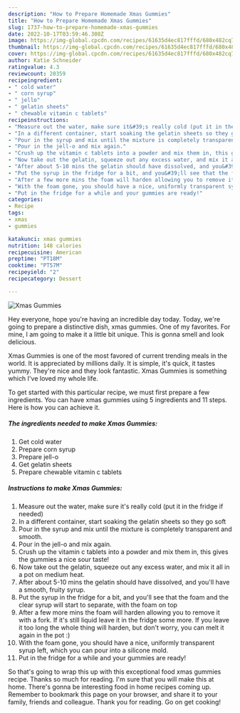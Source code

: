 ```yaml
---
description: "How to Prepare Homemade Xmas Gummies"
title: "How to Prepare Homemade Xmas Gummies"
slug: 1737-how-to-prepare-homemade-xmas-gummies
date: 2022-10-17T03:59:46.308Z
image: https://img-global.cpcdn.com/recipes/61635d4ec817fffd/680x482cq70/xmas-gummies-recipe-main-photo.jpg
thumbnail: https://img-global.cpcdn.com/recipes/61635d4ec817fffd/680x482cq70/xmas-gummies-recipe-main-photo.jpg
cover: https://img-global.cpcdn.com/recipes/61635d4ec817fffd/680x482cq70/xmas-gummies-recipe-main-photo.jpg
author: Katie Schneider
ratingvalue: 4.3
reviewcount: 20359
recipeingredient:
- " cold water"
- " corn syrup"
- " jello"
- " gelatin sheets"
- " chewable vitamin c tablets"
recipeinstructions:
- "Measure out the water, make sure it&#39;s really cold (put it in the fridge if needed)"
- "In a different container, start soaking the gelatin sheets so they go soft"
- "Pour in the syrup and mix until the mixture is completely transparent and smooth."
- "Pour in the jell-o and mix again."
- "Crush up the vitamin c tablets into a powder and mix them in, this gives the gummies a nice sour taste!"
- "Now take out the gelatin, squeeze out any excess water, and mix it all in a pot on medium heat."
- "After about 5-10 mins the gelatin should have dissolved, and you&#39;ll have a smooth, fruity syrup."
- "Put the syrup in the fridge for a bit, and you&#39;ll see that the foam and the clear syrup will start to separate, with the foam on top"
- "After a few more mins the foam will harden allowing you to remove it with a fork. If it&#39;s still liquid leave it in the fridge some more. If you leave it too long the whole thing will harden, but don&#39;t worry, you can melt it again in the pot :)"
- "With the foam gone, you should have a nice, uniformly transparent syrup left, which you can pour into a silicone mold."
- "Put in the fridge for a while and your gummies are ready!"
categories:
- Recipe
tags:
- xmas
- gummies

katakunci: xmas gummies 
nutrition: 148 calories
recipecuisine: American
preptime: "PT18M"
cooktime: "PT57M"
recipeyield: "2"
recipecategory: Dessert

---
```



![Xmas Gummies](https://img-global.cpcdn.com/recipes/61635d4ec817fffd/680x482cq70/xmas-gummies-recipe-main-photo.jpg)

Hey everyone, hope you're having an incredible day today. Today, we're going to prepare a distinctive dish, xmas gummies. One of my favorites. For mine, I am going to make it a little bit unique. This is gonna smell and look delicious.



Xmas Gummies is one of the most favored of current trending meals in the world. It is appreciated by millions daily. It is simple, it's quick, it tastes yummy. They're nice and they look fantastic. Xmas Gummies is something which I've loved my whole life.


To get started with this particular recipe, we must first prepare a few ingredients. You can have xmas gummies using 5 ingredients and 11 steps. Here is how you can achieve it.

<!--inarticleads1-->

##### The ingredients needed to make Xmas Gummies:

1. Get  cold water
1. Prepare  corn syrup
1. Prepare  jell-o
1. Get  gelatin sheets
1. Prepare  chewable vitamin c tablets




<!--inarticleads2-->

##### Instructions to make Xmas Gummies:

1. Measure out the water, make sure it&#39;s really cold (put it in the fridge if needed)
1. In a different container, start soaking the gelatin sheets so they go soft
1. Pour in the syrup and mix until the mixture is completely transparent and smooth.
1. Pour in the jell-o and mix again.
1. Crush up the vitamin c tablets into a powder and mix them in, this gives the gummies a nice sour taste!
1. Now take out the gelatin, squeeze out any excess water, and mix it all in a pot on medium heat.
1. After about 5-10 mins the gelatin should have dissolved, and you&#39;ll have a smooth, fruity syrup.
1. Put the syrup in the fridge for a bit, and you&#39;ll see that the foam and the clear syrup will start to separate, with the foam on top
1. After a few more mins the foam will harden allowing you to remove it with a fork. If it&#39;s still liquid leave it in the fridge some more. If you leave it too long the whole thing will harden, but don&#39;t worry, you can melt it again in the pot :)
1. With the foam gone, you should have a nice, uniformly transparent syrup left, which you can pour into a silicone mold.
1. Put in the fridge for a while and your gummies are ready!




So that's going to wrap this up with this exceptional food xmas gummies recipe. Thanks so much for reading. I'm sure that you will make this at home. There's gonna be interesting food in home recipes coming up. Remember to bookmark this page on your browser, and share it to your family, friends and colleague. Thank you for reading. Go on get cooking!
